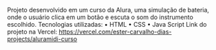 Projeto desenvolvido em um curso da Alura, uma simulação de bateria, onde o usuário clica em um botão e escuta o som do instrumento escolhido.
Tecnologias utilizadas:
•	HTML
•	CSS
•	Java Script
Link do projeto na Vercel: https://vercel.com/ester-carvalho-dias-projects/aluramidi-curso
